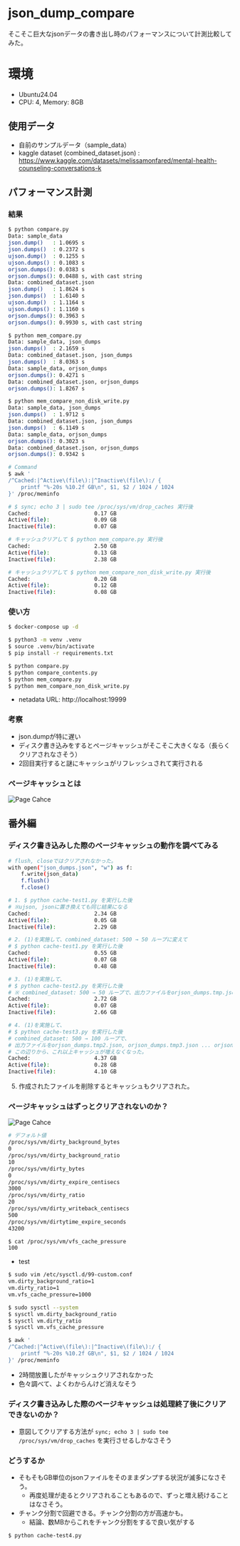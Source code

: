 # json_dump_compare
そこそこ巨大なjsonデータの書き出し時のパフォーマンスについて計測比較してみた。

# 環境
- Ubuntu24.04
- CPU: 4, Memory: 8GB

## 使用データ
- 自前のサンプルデータ（sample_data）
- kaggle dataset (combined_dataset.json) : https://www.kaggle.com/datasets/melissamonfared/mental-health-counseling-conversations-k

## パフォーマンス計測

### 結果

```bash
$ python compare.py
Data: sample_data
json.dump()   : 1.0695 s
json.dumps()  : 0.2372 s
ujson.dump()  : 0.1255 s
ujson.dumps() : 0.1083 s
orjson.dumps(): 0.0383 s
orjson.dumps(): 0.0488 s, with cast string
Data: combined_dataset.json
json.dump()   : 1.8624 s
json.dumps()  : 1.6140 s
ujson.dump()  : 1.1164 s
ujson.dumps() : 1.1160 s
orjson.dumps(): 0.3963 s
orjson.dumps(): 0.9930 s, with cast string
```

```bash
$ python mem_compare.py
Data: sample_data, json_dumps
json.dumps()  : 2.1659 s
Data: combined_dataset.json, json_dumps
json.dumps()  : 8.0363 s
Data: sample_data, orjson_dumps
orjson.dumps(): 0.4271 s
Data: combined_dataset.json, orjson_dumps
orjson.dumps(): 1.8267 s
```

```bash
$ python mem_compare_non_disk_write.py
Data: sample_data, json_dumps
json.dumps()  : 1.9712 s
Data: combined_dataset.json, json_dumps
json.dumps()  : 6.1149 s
Data: sample_data, orjson_dumps
orjson.dumps(): 0.3023 s
Data: combined_dataset.json, orjson_dumps
orjson.dumps(): 0.9342 s
```

```bash
# Command
$ awk '
/^Cached:|^Active\(file\):|^Inactive\(file\):/ {
    printf "%-20s %10.2f GB\n", $1, $2 / 1024 / 1024
}' /proc/meminfo

# $ sync; echo 3 | sudo tee /proc/sys/vm/drop_caches 実行後
Cached:                    0.17 GB
Active(file):              0.09 GB
Inactive(file):            0.07 GB

# キャッシュクリアして $ python mem_compare.py 実行後
Cached:                    2.50 GB
Active(file):              0.13 GB
Inactive(file):            2.38 GB

# キャッシュクリアして $ python mem_compare_non_disk_write.py 実行後
Cached:                    0.20 GB
Active(file):              0.12 GB
Inactive(file):            0.08 GB
```

### 使い方

```bash
$ docker-compose up -d

$ python3 -m venv .venv
$ source .venv/bin/activate
$ pip install -r requirements.txt

$ python compare.py
$ python compare_contents.py
$ python mem_compare.py
$ python mem_compare_non_disk_write.py
```

- netadata URL: http://localhost:19999

### 考察

- json.dumpが特に遅い
- ディスク書き込みをするとページキャッシュがそこそこ大きくなる（長らくクリアされなさそう）
- 2回目実行すると謎にキャッシュがリフレッシュされて実行される

### ページキャッシュとは
![Page Cahce](./page-cache.PNG)

## 番外編

### ディスク書き込みした際のページキャッシュの動作を調べてみる

```bash
# flush, closeではクリアされなかった。
with open("json_dumps.json", "w") as f:
    f.write(json_data)
    f.flush()
    f.close()
```

```bash
# 1. $ python cache-test1.py を実行した後
# ※ujson, jsonに置き換えても同じ結果になる
Cached:                    2.34 GB
Active(file):              0.05 GB
Inactive(file):            2.29 GB
```

```bash
# 2. (1)を実施して、combined_dataset: 500 → 50 ループに変えて
# $ python cache-test1.py を実行した後
Cached:                    0.55 GB
Active(file):              0.07 GB
Inactive(file):            0.48 GB
```

```bash
# 3. (1)を実施して、
# $ python cache-test2.py を実行した後
# ※ combined_dataset: 500 → 50 ループで、出力ファイルをorjson_dumps.tmp.jsonとしている。
Cached:                    2.72 GB
Active(file):              0.07 GB
Inactive(file):            2.66 GB
```

```bash
# 4. (1)を実施して、
# $ python cache-test3.py を実行した後
# combined_dataset: 500 → 100 ループで、
# 出力ファイルをorjson_dumps.tmp2.json, orjson_dumps.tmp3.json ... orjson_dumps.tmp8.jsonとして実行していく。
# この辺りから、これ以上キャッシュが増えなくなった。
Cached:                    4.37 GB
Active(file):              0.28 GB
Inactive(file):            4.10 GB
```

5. 作成されたファイルを削除するとキャッシュもクリアされた。

### ページキャッシュはずっとクリアされないのか？
![Page Cahce](./dirty.PNG)

```bash
# デフォルト値
/proc/sys/vm/dirty_background_bytes
0
/proc/sys/vm/dirty_background_ratio
10
/proc/sys/vm/dirty_bytes
0
/proc/sys/vm/dirty_expire_centisecs
3000
/proc/sys/vm/dirty_ratio
20
/proc/sys/vm/dirty_writeback_centisecs
500
/proc/sys/vm/dirtytime_expire_seconds
43200

$ cat /proc/sys/vm/vfs_cache_pressure
100
```


- test
```bash
$ sudo vim /etc/sysctl.d/99-custom.conf
vm.dirty_background_ratio=1
vm.dirty_ratio=1
vm.vfs_cache_pressure=1000

$ sudo sysctl --system
$ sysctl vm.dirty_background_ratio
$ sysctl vm.dirty_ratio
$ sysctl vm.vfs_cache_pressure

$ awk '
/^Cached:|^Active\(file\):|^Inactive\(file\):/ {
    printf "%-20s %10.2f GB\n", $1, $2 / 1024 / 1024
}' /proc/meminfo
```

- 2時間放置したがキャッシュクリアされなかった
- 色々調べて、よくわからんけど消えなそう


### ディスク書き込みした際のページキャッシュは処理終了後にクリアできないのか？
- 意図してクリアする方法が `sync; echo 3 | sudo tee /proc/sys/vm/drop_caches` を実行させるしかなさそう

### どうするか
- そもそもGB単位のjsonファイルをそのままダンプする状況が滅多になさそう。
  - 再度処理が走るとクリアされることもあるので、ずっと増え続けることはなさそう。
- チャンク分割で回避できる。チャンク分割の方が高速かも。
  - 結論、数MBからこれをチャンク分割をするで良い気がする

```bash
$ python cache-test4.py
```
